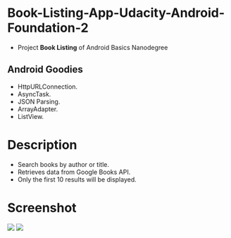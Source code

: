 # Book-Listing-App-Udacity-Android-Foundation-2
- Project **Book Listing** of Android Basics Nanodegree

## Android Goodies
- HttpURLConnection.
- AsyncTask.
- JSON Parsing.
- ArrayAdapter.
- ListView.

# Description
- Search books by author or title. 
- Retrieves data from Google Books API. 
- Only the first 10 results will be displayed. 

# Screenshot
![](https://github.com/kartik-soni/Book-Listing-App-Udacity-Android-Foundation-2-/blob/master/app/Screenshot%201.PNG)
![](https://github.com/kartik-soni/Book-Listing-App-Udacity-Android-Foundation-2-/blob/master/app/Screenshot%202.PNG)
